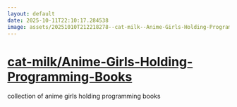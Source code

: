 ```yaml
---
layout: default
date: 2025-10-11T22:10:17.284538
image: assets/20251010T212218278--cat-milk--Anime-Girls-Holding-Programming-Books--20251010T212939200--cropped.png
---
```


# [cat-milk/Anime-Girls-Holding-Programming-Books](https://github.com/cat-milk/Anime-Girls-Holding-Programming-Books)

collection of anime girls holding programming books
